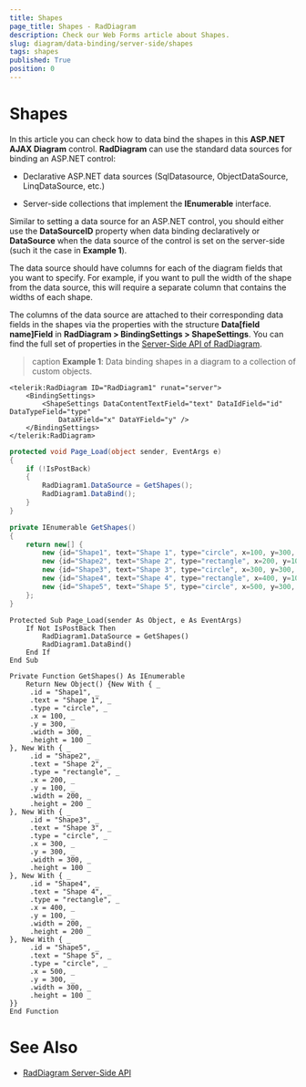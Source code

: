 ```yaml
---
title: Shapes
page_title: Shapes - RadDiagram
description: Check our Web Forms article about Shapes.
slug: diagram/data-binding/server-side/shapes
tags: shapes
published: True
position: 0
---
```


# Shapes

In this article you can check how to data bind the shapes in this **ASP.NET AJAX Diagram** control. **RadDiagram** can use the standard	data sources for binding an ASP.NET control:

* Declarative ASP.NET data sources (SqlDatasource, ObjectDataSource, LinqDataSource, etc.)

* Server-side collections that implement the **IEnumerable** interface.

Similar to setting a data source for an ASP.NET control, you should either use the **DataSourceID** property when data binding declaratively or **DataSource** when the data source of the control is set on the server-side (such it the case in **Example 1**).

The data source should have columns for each of the diagram fields that you want to specify. For example, if you want to pull the width of the shape from the data source, this will require a separate column that contains the widths of each shape.

The columns of the data source are attached to their corresponding data fields in the shapes via the properties with the structure **Data[field name]Field** in **RadDiagram > BindingSettings > ShapeSettings**. You can find the full set of properties in the [Server-Side API of RadDiagram](https://docs.telerik.com/devtools/aspnet-ajax/api/server/Telerik.Web.UI.Diagram.DataBinding/ShapeSettings).

>caption **Example 1**: Data binding shapes in a diagram to a collection of custom objects.

````ASP.NET
<telerik:RadDiagram ID="RadDiagram1" runat="server">
	<BindingSettings>
		<ShapeSettings DataContentTextField="text" DataIdField="id" DataTypeField="type"
			DataXField="x" DataYField="y" />
	</BindingSettings>
</telerik:RadDiagram>
````

````C#
protected void Page_Load(object sender, EventArgs e)
{
	if (!IsPostBack)
	{
		RadDiagram1.DataSource = GetShapes();
		RadDiagram1.DataBind();
	}
}

private IEnumerable GetShapes()
{
	return new[] {
		new {id="Shape1", text="Shape 1", type="circle", x=100, y=300, width=300, height=100},
		new {id="Shape2", text="Shape 2", type="rectangle", x=200, y=100, width=200, height=200},
		new {id="Shape3", text="Shape 3", type="circle", x=300, y=300, width=300, height=100},
		new {id="Shape4", text="Shape 4", type="rectangle", x=400, y=100, width=200, height=200},
		new {id="Shape5", text="Shape 5", type="circle", x=500, y=300, width=300, height=100}
	};
}
````
````VB
Protected Sub Page_Load(sender As Object, e As EventArgs)
	If Not IsPostBack Then
		RadDiagram1.DataSource = GetShapes()
		RadDiagram1.DataBind()
	End If
End Sub

Private Function GetShapes() As IEnumerable
	Return New Object() {New With { _
	 .id = "Shape1", _
	 .text = "Shape 1", _
	 .type = "circle", _
	 .x = 100, _
	 .y = 300, _
	 .width = 300, _
	 .height = 100 _
}, New With { _
	 .id = "Shape2", _
	 .text = "Shape 2", _
	 .type = "rectangle", _
	 .x = 200, _
	 .y = 100, _
	 .width = 200, _
	 .height = 200 _
}, New With { _
	 .id = "Shape3", _
	 .text = "Shape 3", _
	 .type = "circle", _
	 .x = 300, _
	 .y = 300, _
	 .width = 300, _
	 .height = 100 _
}, New With { _
	 .id = "Shape4", _
	 .text = "Shape 4", _
	 .type = "rectangle", _
	 .x = 400, _
	 .y = 100, _
	 .width = 200, _
	 .height = 200 _
}, New With { _
	 .id = "Shape5", _
	 .text = "Shape 5", _
	 .type = "circle", _
	 .x = 500, _
	 .y = 300, _
	 .width = 300, _
	 .height = 100 _
}}
End Function
````


# See Also

 * [RadDiagram Server-Side API](https://docs.telerik.com/devtools/aspnet-ajax/api/server/Telerik.Web.UI.Diagram.DataBinding/ShapeSettings)
